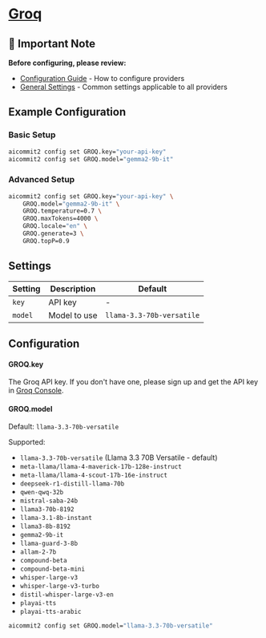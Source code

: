 # <a href="https://groq.com/" target="_blank">Groq</a>

## 📌 Important Note

**Before configuring, please review:**

- [Configuration Guide](../../README.md#configuration) - How to configure providers
- [General Settings](../../README.md#general-settings) - Common settings applicable to all providers

## Example Configuration

### Basic Setup

```sh
aicommit2 config set GROQ.key="your-api-key"
aicommit2 config set GROQ.model="gemma2-9b-it"
```

### Advanced Setup

```sh
aicommit2 config set GROQ.key="your-api-key" \
    GROQ.model="gemma2-9b-it" \
    GROQ.temperature=0.7 \
    GROQ.maxTokens=4000 \
    GROQ.locale="en" \
    GROQ.generate=3 \
    GROQ.topP=0.9
```

## Settings

| Setting | Description  | Default                   |
| ------- | ------------ | ------------------------- |
| `key`   | API key      | -                         |
| `model` | Model to use | `llama-3.3-70b-versatile` |

## Configuration

#### GROQ.key

The Groq API key. If you don't have one, please sign up and get the API key in [Groq Console](https://console.groq.com).

#### GROQ.model

Default: `llama-3.3-70b-versatile`

Supported:

- `llama-3.3-70b-versatile` (Llama 3.3 70B Versatile - default)
- `meta-llama/llama-4-maverick-17b-128e-instruct`
- `meta-llama/llama-4-scout-17b-16e-instruct`
- `deepseek-r1-distill-llama-70b` 
- `qwen-qwq-32b`
- `mistral-saba-24b`
- `llama3-70b-8192`
- `llama-3.1-8b-instant`
- `llama3-8b-8192`
- `gemma2-9b-it` 
- `llama-guard-3-8b` 
- `allam-2-7b` 
- `compound-beta` 
- `compound-beta-mini` 
- `whisper-large-v3` 
- `whisper-large-v3-turbo` 
- `distil-whisper-large-v3-en` 
- `playai-tts`
- `playai-tts-arabic` 

```sh
aicommit2 config set GROQ.model="llama-3.3-70b-versatile"
```
